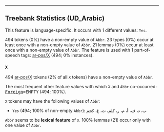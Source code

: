 

--------------------------------------------------------------------------------

## Treebank Statistics (UD_Arabic)

This feature is language-specific.
It occurs with 1 different values: `Yes`.

494 tokens (0%) have a non-empty value of `Abbr`.
23 types (0%) occur at least once with a non-empty value of `Abbr`.
21 lemmas (0%) occur at least once with a non-empty value of `Abbr`.
The feature is used with 1 part-of-speech tags: [ar-pos/X]() (494; 0% instances).

### `X`

494 [ar-pos/X]() tokens (2% of all `X` tokens) have a non-empty value of `Abbr`.

The most frequent other feature values with which `X` and `Abbr` co-occurred: <tt><a href="Foreign.html">Foreign</a>=EMPTY</tt> (494; 100%).

`X` tokens may have the following values of `Abbr`:

* `Yes` (494; 100% of non-empty `Abbr`): ب، د، ف، أ، م، ر، كلم، ت، غ، كجم

`Abbr` seems to be **lexical feature** of `X`. 100% lemmas (21) occur only with one value of `Abbr`.

